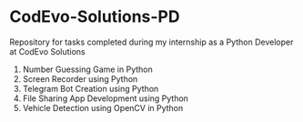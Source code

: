# CodEvo-Solutions-PD
Repository for tasks completed during my internship as a Python Developer at CodEvo Solutions
1. Number Guessing Game in Python
2. Screen Recorder using Python
3. Telegram Bot Creation using Python
4. File Sharing App Development using Python
5. Vehicle Detection using OpenCV in Python
